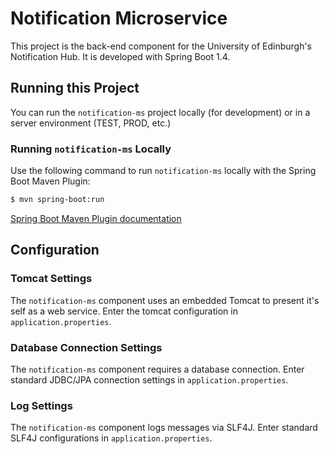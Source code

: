 # Notification Microservice

This project is the back-end component for the University of Edinburgh's Notification Hub.  It is
developed with Spring Boot 1.4.

## Running this Project

You can run the `notification-ms` project locally (for development) or in a server environment
(TEST, PROD, etc.)

### Running `notification-ms` Locally

Use the following command to run `notification-ms` locally with the Spring Boot Maven Plugin:

```sh
$ mvn spring-boot:run
```

[Spring Boot Maven Plugin documentation][]

## Configuration

### Tomcat Settings

The `notification-ms` component uses an embedded Tomcat to present it's self as a web service.  Enter the tomcat configuration in `application.properties`. 

### Database Connection Settings

The `notification-ms` component requires a database connection.  Enter standard JDBC/JPA connection
settings in `application.properties`.

### Log Settings

The `notification-ms` component logs messages via SLF4J. Enter standard SLF4J configurations in `application.properties`.


[Spring Boot Maven Plugin documentation]: https://docs.spring.io/spring-boot/docs/current/reference/html/using-boot-running-your-application.html#using-boot-running-with-the-maven-plugin
